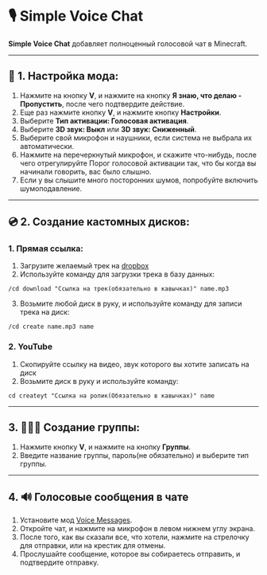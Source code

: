 # 🎙 Simple Voice Chat

**Simple Voice Chat** добавляет полноценный голосовой чат в Minecraft.


---

## 🔧 1. Настройка мода:

1. Нажмите на кнопку **V**, и нажмите на кнопку **Я знаю, что делаю - Пропустить**, после чего подтвердите действие.
2. Еще раз нажмите кнопку **V**, и нажмите кнопку **Настройки**.
3. Выберите **Тип активации: Голосовая активация**.
4. Выберите **3D звук: Выкл** или **3D звук: Сниженный**.
5. Выберите свой микрофон и наушники, если система не выбрала их автоматически.
6. Нажмите на перечеркнутый микрофон, и скажите что-нибудь, после чего отрегулируйте Порог голосовой активации так, что бы когда вы начинали говорить, вас было слышно.
7. Если у вы слышите много посторонних шумов, попробуйте включить шумоподавление.

---

## 💿 2. Создание кастомных дисков:
### 1. Прямая ссылка:
1. Загрузите желаемый трек на [dropbox](https://www.dropbox.com)
2. Используйте команду для загрузки трека в базу данных:
```
/cd download "Ссылка на трек(обязательно в кавычках)" name.mp3 
```
3. Возьмите любой диск в руку, и используйте команду для записи трека на диск:
```
/cd create name.mp3 name
```
### 2. YouTube
1. Скопируйте ссылку на видео, звук которого вы хотите записать на диск
2. Возьмите диск в руку и используйте команду:
```
cd createyt "Ссылка на ролик(Обязательно в кавычках)" name
```
---

## 3. 👨‍👨‍👦 Создание группы:
1. Нажмите кнопку **V**, и нажмите на кнопку **Группы**.
2. Введите название группы, пароль(не обязательно) и выберите тип группы.

---

## 4. 🔊 Голосовые сообщения в чате
1. Установите мод [Voice Messages](https://modrinth.com/plugin/voicemessages).
2. Откройте чат, и нажмите на микрофон в левом нижнем углу экрана.
3. После того, как вы сказали все, что хотели, нажмите на стрелочку для отправки, или на крестик для отмены.
4. Прослушайте сообщение, которое вы собираетесь отправить, и подтвердите отправку.
